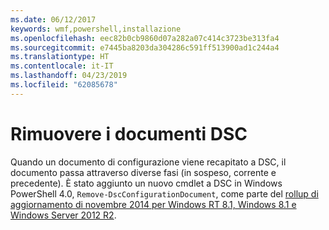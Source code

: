 ```yaml
---
ms.date: 06/12/2017
keywords: wmf,powershell,installazione
ms.openlocfilehash: eec82b0cb9860d07a282a07c414c3723be313fa4
ms.sourcegitcommit: e7445ba8203da304286c591ff513900ad1c244a4
ms.translationtype: HT
ms.contentlocale: it-IT
ms.lasthandoff: 04/23/2019
ms.locfileid: "62085678"
---
```

# <a name="remove-dsc-documents"></a>Rimuovere i documenti DSC

Quando un documento di configurazione viene recapitato a DSC, il documento passa attraverso diverse fasi (in sospeso, corrente e precedente). È stato aggiunto un nuovo cmdlet a DSC in Windows PowerShell 4.0, `Remove-DscConfigurationDocument`, come parte del [rollup di aggiornamento di novembre 2014 per Windows RT 8.1, Windows 8.1 e Windows Server 2012 R2](https://support.microsoft.com/kb/3000850).
